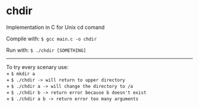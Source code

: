 # chdir
Implementation in C for Unix cd comand

Compile with:
    ```$ gcc main.c -o chdir ```

Run with:
    ```$ ./chdir [SOMETHING]```

-----

To try every scenary use: <br/>
    + ```$ mkdir a```<br/>
    + ```$ ./chdir -> will return to upper directory```<br/>
    + ```$ ./chdir a -> will change the directory to /a```<br/>
    + ```$ ./chdir b -> return error because b doesn't exist```<br/>
    + ```$ ./chdir a b -> return error too many arguments```<br/>
